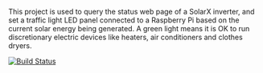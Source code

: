 This project is used to query the status web page of a SolarX inverter, and set a traffic light LED panel connected to
a Raspberry Pi based on the current solar energy being generated. A green light means it is OK to run
discretionary electric devices like heaters, air conditioners and clothes dryers.

[![Build Status](https://travis-ci.org/mcasperson/SolarPi.svg?branch=master)](https://travis-ci.org/mcasperson/SolarPi)